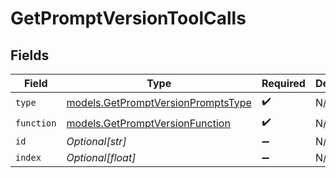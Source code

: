 # GetPromptVersionToolCalls


## Fields

| Field                                                                          | Type                                                                           | Required                                                                       | Description                                                                    |
| ------------------------------------------------------------------------------ | ------------------------------------------------------------------------------ | ------------------------------------------------------------------------------ | ------------------------------------------------------------------------------ |
| `type`                                                                         | [models.GetPromptVersionPromptsType](../models/getpromptversionpromptstype.md) | :heavy_check_mark:                                                             | N/A                                                                            |
| `function`                                                                     | [models.GetPromptVersionFunction](../models/getpromptversionfunction.md)       | :heavy_check_mark:                                                             | N/A                                                                            |
| `id`                                                                           | *Optional[str]*                                                                | :heavy_minus_sign:                                                             | N/A                                                                            |
| `index`                                                                        | *Optional[float]*                                                              | :heavy_minus_sign:                                                             | N/A                                                                            |